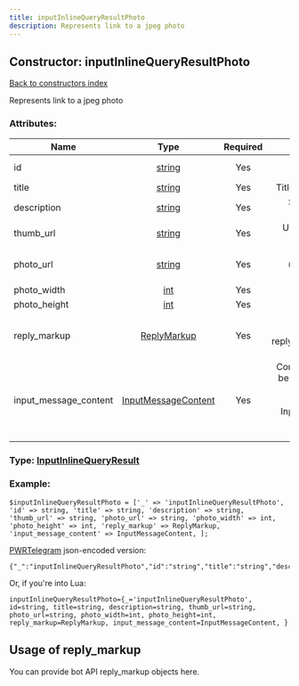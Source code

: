 ```yaml
---
title: inputInlineQueryResultPhoto
description: Represents link to a jpeg photo
---
```

## Constructor: inputInlineQueryResultPhoto  
[Back to constructors index](index.md)



Represents link to a jpeg photo

### Attributes:

| Name     |    Type       | Required | Description |
|----------|:-------------:|:--------:|------------:|
|id|[string](../types/string.md) | Yes|Unique identifier of this result|
|title|[string](../types/string.md) | Yes|Title of the result, if known|
|description|[string](../types/string.md) | Yes|Short description of the result, if known|
|thumb\_url|[string](../types/string.md) | Yes|Url of the photo thumb, if exists|
|photo\_url|[string](../types/string.md) | Yes|Url of the jpeg photo (photo must not exceed 5MB)|
|photo\_width|[int](../types/int.md) | Yes|Width of the photo|
|photo\_height|[int](../types/int.md) | Yes|Height of the photo|
|reply\_markup|[ReplyMarkup](../types/ReplyMarkup.md) | Yes|Message reply markup, should be of type replyMarkupInlineKeyboard or null|
|input\_message\_content|[InputMessageContent](../types/InputMessageContent.md) | Yes|Content of the message to be sent, should be of type inputMessageText or inputMessagePhoto or InputMessageLocation or InputMessageVenue or InputMessageContact|



### Type: [InputInlineQueryResult](../types/InputInlineQueryResult.md)


### Example:

```
$inputInlineQueryResultPhoto = ['_' => 'inputInlineQueryResultPhoto', 'id' => string, 'title' => string, 'description' => string, 'thumb_url' => string, 'photo_url' => string, 'photo_width' => int, 'photo_height' => int, 'reply_markup' => ReplyMarkup, 'input_message_content' => InputMessageContent, ];
```  

[PWRTelegram](https://pwrtelegram.xyz) json-encoded version:

```
{"_":"inputInlineQueryResultPhoto","id":"string","title":"string","description":"string","thumb_url":"string","photo_url":"string","photo_width":"int","photo_height":"int","reply_markup":"ReplyMarkup","input_message_content":"InputMessageContent"}
```


Or, if you're into Lua:  


```
inputInlineQueryResultPhoto={_='inputInlineQueryResultPhoto', id=string, title=string, description=string, thumb_url=string, photo_url=string, photo_width=int, photo_height=int, reply_markup=ReplyMarkup, input_message_content=InputMessageContent, }

```



## Usage of reply_markup

You can provide bot API reply_markup objects here.  


